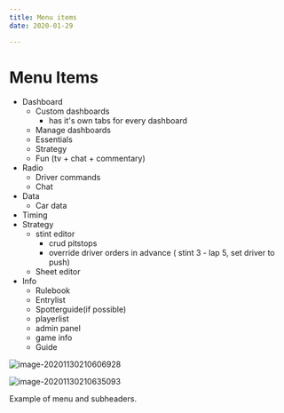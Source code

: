```yaml
---
title: Menu items
date: 2020-01-29

---
```


# Menu Items

- Dashboard
  - Custom dashboards
    - has it's own tabs for every dashboard
  - Manage dashboards
  - Essentials
  - Strategy
  - Fun (tv + chat + commentary)
- Radio
  - Driver commands
  - Chat
- Data
  - Car data
- Timing
- Strategy
  - stint editor
    - crud pitstops
    - override driver orders in advance ( stint 3 - lap 5, set driver to push)
  - Sheet editor
- Info
  - Rulebook
  - Entrylist
  - Spotterguide(if possible)
  - playerlist
  - admin panel
  - game info
  - Guide

![image-20201130210606928](/home/ruben/.config/Typora/typora-user-images/image-20201130210606928.png)

![image-20201130210635093](/home/ruben/.config/Typora/typora-user-images/image-20201130210635093.png)

Example of menu  and subheaders. 